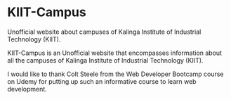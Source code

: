 # KIIT-Campus
Unofficial website about campuses of Kalinga Institute of Industrial Technology  (KIIT).

KIIT-Campus is an Unofficial website that encompasses information about all the campuses of Kalinga Institute of Industrial Technology (KIIT). 

I would like to thank Colt Steele from the Web Developer Bootcamp course on Udemy for putting up such an informative course to learn web development.
